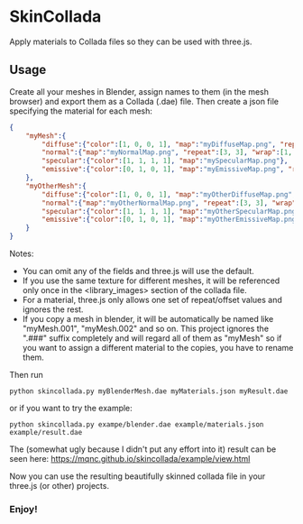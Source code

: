 # SkinCollada
Apply materials to Collada files so they can be used with three.js.

## Usage
Create all your meshes in Blender, assign names to them (in the mesh browser) and export them as a Collada (.dae) file. Then create a json file specifying the material for each mesh:

```json
{
	"myMesh":{
		"diffuse":{"color":[1, 0, 0, 1], "map":"myDiffuseMap.png", "repeat":[3, 3], "wrap":[1, 1], "offset":[0.5, 0.5]},
		"normal":{"map":"myNormalMap.png", "repeat":[3, 3], "wrap":[1, 1], "offset":[0.5, 0.5]},
		"specular":{"color":[1, 1, 1, 1], "map":"mySpecularMap.png"},
		"emissive":{"color":[0, 1, 0, 1], "map":"myEmissiveMap.png", "repeat":[3, 3], "wrap":[1, 1], "offset":[0.5, 0.5]},
	},
	"myOtherMesh":{
		"diffuse":{"color":[1, 0, 0, 1], "map":"myOtherDiffuseMap.png", "repeat":[3, 3], "wrap":[1, 1], "offset":[0.5, 0.5]},
		"normal":{"map":"myOtherNormalMap.png", "repeat":[3, 3], "wrap":[1, 1], "offset":[0.5, 0.5]},
		"specular":{"color":[1, 1, 1, 1], "map":"myOtherSpecularMap.png"},
		"emissive":{"color":[0, 1, 0, 1], "map":"myOtherEmissiveMap.png", "repeat":[3, 3], "wrap":[1, 1], "offset":[0.5, 0.5]},
	}
}
```

Notes:

* You can omit any of the fields and three.js will use the default.
* If you use the same texture for different meshes, it will be referenced only once in the <library_images> section of the collada file.
* For a material, three.js only allows one set of repeat/offset values and ignores the rest.
* If you copy a mesh in blender, it will be automatically be named like "myMesh.001", "myMesh.002" and so on. This project ignores the ".###" suffix completely and will regard all of them as "myMesh" so if you want to assign a different material to the copies, you have to rename them.

Then run

```
python skincollada.py myBlenderMesh.dae myMaterials.json myResult.dae
```

or if you want to try the example:

```
python skincollada.py exampe/blender.dae example/materials.json example/result.dae
```

The (somewhat ugly because I didn't put any effort into it) result can be seen here: https://mqnc.github.io/skincollada/example/view.html

Now you can use the resulting beautifully skinned collada file in your three.js (or other) projects.

### Enjoy!
